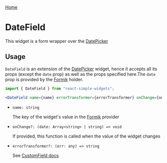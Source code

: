 [Home](../../../README.md)

# DateField

This widget is a form wrapper over the [DatePicker](../date-picker/usage.md)

## Usage

`DateField` is an extension of the [DatePicker](../date-picker/usage.md) widget, hence it accepts
all its props (except the `date` prop) as well as the props specified here.The `date` prop is
provided by the [Formik](https://jaredpalmer.com/formik/) holder.

```jsx
import { DateField } from "react-simple-widgets";

<DateField name={name} errorTransformer={errorTransformer} onChange={onChange} />;
```

-   `name: string`

    The key of the widget's value in the [Formik](https://jaredpalmer.com/formik/) provider

-   `onChange?: (date: Array<string> | string) => void`

    If provided, this function is called when the value of the widget changes

-   `errorTransformer?: (err: any) => string`

    See [CustomField docs](../../widgets/custom-field/custom-field-usage.md)
